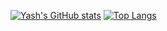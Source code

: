 [![Yash's GitHub stats](https://github-readme-stats.vercel.app/api?username=yiungyiung&theme=radical)](https://github.com/yiungyiung/github-readme-stats)
[![Top Langs](https://github-readme-stats.vercel.app/api/top-langs/?username=yiungyiung&layout=compact&theme=radical)](https://github.com/anuraghazra/github-readme-stats)
